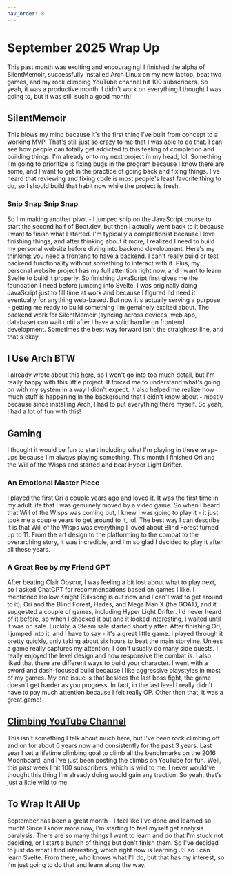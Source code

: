 ```yaml
--- 
nav_order: 8
---
```

# September 2025 Wrap Up
This past month was exciting and encouraging! I finished the alpha of SilentMemoir, successfully installed Arch Linux on my new laptop, beat two games, and my rock climbing YouTube channel hit 100 subscribers. So yeah, it was a productive month. I didn't work on everything I thought I was going to, but it was still such a good month!

## SilentMemoir
This blows my mind because it's the first thing I've built from concept to a working MVP. That's still just so crazy to me that I was able to do that. I can see how people can totally get addicted to this feeling of completion and building things. I'm already onto my next project in my head, lol.
Something I'm going to prioritize is fixing bugs in the program because I know there are some, and I want to get in the practice of going back and fixing things. I've heard that reviewing and fixing code is most people's least favorite thing to do, so I should build that habit now while the project is fresh.

### Snip Snap Snip Snap
So I'm making another pivot - I jumped ship on the JavaScript course to start the second half of Boot.dev, but then I actually went back to it because I want to finish what I started. I'm typically a completionist because I love finishing things, and after thinking about it more, I realized I need to build my personal website before diving into backend development.
Here's my thinking: you need a frontend to have a backend. I can't really build or test backend functionality without something to interact with it. Plus, my personal website project has my full attention right now, and I want to learn Svelte to build it properly. So finishing JavaScript first gives me the foundation I need before jumping into Svelte.
I was originally doing JavaScript just to fill time at work and because I figured I'd need it eventually for anything web-based. But now it's actually serving a purpose - getting me ready to build something I'm genuinely excited about. The backend work for SilentMemoir (syncing across devices, web app, database) can wait until after I have a solid handle on frontend development.
Sometimes the best way forward isn't the straightest line, and that's okay.

## I Use Arch BTW 
I already wrote about this [here](https://pndarn.github.io/Programming-Journey/notes/archbtw_2025.html), so I won't go into too much detail, but I'm really happy with this little project. It forced me to understand what's going on with my system in a way I didn't expect. It also helped me realize how much stuff is happening in the background that I didn't know about - mostly because since installing Arch, I had to put everything there myself. So yeah, I had a lot of fun with this!

## Gaming
I thought it would be fun to start including what I'm playing in these wrap-ups because I'm always playing something. This month I finished Ori and the Will of the Wisps and started and beat Hyper Light Drifter.

### An Emotional Master Piece
I played the first Ori a couple years ago and loved it. It was the first time in my adult life that I was genuinely moved by a video game. So when I heard that Will of the Wisps was coming out, I knew I was going to play it - it just took me a couple years to get around to it, lol.
The best way I can describe it is that Will of the Wisps was everything I loved about Blind Forest turned up to 11. From the art design to the platforming to the combat to the overarching story, it was incredible, and I'm so glad I decided to play it after all these years.

### A Great Rec by my Friend GPT
After beating Clair Obscur, I was feeling a bit lost about what to play next, so I asked ChatGPT for recommendations based on games I like. I mentioned Hollow Knight (Silksong is out now and I can't wait to get around to it), Ori and the Blind Forest, Hades, and Mega Man X (the GOAT), and it suggested a couple of games, including Hyper Light Drifter. I'd never heard of it before, so when I checked it out and it looked interesting, I waited until it was on sale. Luckily, a Steam sale started shortly after.
After finishing Ori, I jumped into it, and I have to say - it's a great little game. I played through it pretty quickly, only taking about six hours to beat the main storyline. Unless a game really captures my attention, I don't usually do many side quests. I really enjoyed the level design and how responsive the combat is. I also liked that there are different ways to build your character. I went with a sword and dash-focused build because I like aggressive playstyles in most of my games.
My one issue is that besides the last boss fight, the game doesn't get harder as you progress. In fact, in the last level I really didn't have to pay much attention because I felt really OP. Other than that, it was a great game!

## [Climbing YouTube Channel](https://www.youtube.com/@markbwilliamsjr) 
This isn't something I talk about much here, but I've been rock climbing off and on for about 6 years now and consistently for the past 3 years. Last year I set a lifetime climbing goal to climb all the benchmarks on the 2016 Moonboard, and I've just been posting the climbs on YouTube for fun.
Well, this past week I hit 100 subscribers, which is wild to me. I never would've thought this thing I'm already doing would gain any traction. So yeah, that's just a little wild to me.

## To Wrap It All Up 
September has been a great month - I feel like I've done and learned so much! Since I know more now, I'm starting to feel myself get analysis paralysis. There are so many things I want to learn and do that I'm stuck not deciding, or I start a bunch of things but don't finish them. So I've decided to just do what I find interesting, which right now is learning JS so I can learn Svelte. From there, who knows what I'll do, but that has my interest, so I'm just going to do that and learn along the way.
